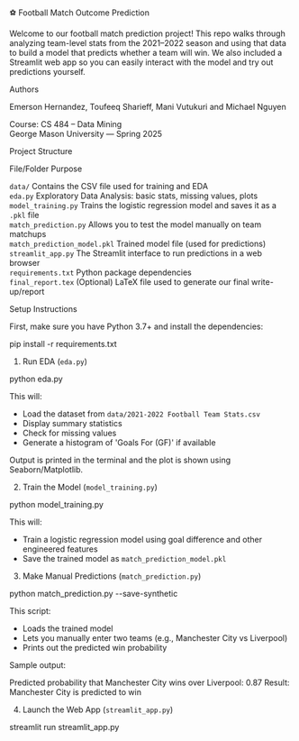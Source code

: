 ⚽ Football Match Outcome Prediction

Welcome to our football match prediction project! This repo walks through analyzing team-level stats from the 2021–2022 season and using that data to build a model that predicts whether a team will win. We also included a Streamlit web app so you can easily interact with the model and try out predictions yourself.

 Authors

Emerson Hernandez, Toufeeq Sharieff, Mani Vutukuri and Michael Nguyen

Course: CS 484 – Data Mining  
George Mason University — Spring 2025

 Project Structure

File/Folder                 Purpose                                                                 

 `data/`                    Contains the CSV file used for training and EDA                        
 `eda.py`                   Exploratory Data Analysis: basic stats, missing values, plots          
 `model_training.py`        Trains the logistic regression model and saves it as a `.pkl` file     
 `match_prediction.py`      Allows you to test the model manually on team matchups                 
 `match_prediction_model.pkl`  Trained model file (used for predictions)                          
 `streamlit_app.py`         The Streamlit interface to run predictions in a web browser            
 `requirements.txt`         Python package dependencies                                             
 `final_report.tex`         (Optional) LaTeX file used to generate our final write-up/report       


 Setup Instructions

First, make sure you have Python 3.7+ and install the dependencies:


pip install -r requirements.txt


 1. Run EDA (`eda.py`)


python eda.py


This will:
- Load the dataset from `data/2021-2022 Football Team Stats.csv`
- Display summary statistics
- Check for missing values
- Generate a histogram of 'Goals For (GF)' if available

Output is printed in the terminal and the plot is shown using Seaborn/Matplotlib.

 2. Train the Model (`model_training.py`)

python model_training.py


This will:
- Train a logistic regression model using goal difference and other engineered features
- Save the trained model as `match_prediction_model.pkl`

 3. Make Manual Predictions (`match_prediction.py`)


python match_prediction.py --save-synthetic


This script:
- Loads the trained model
- Lets you manually enter two teams (e.g., Manchester City vs Liverpool)
- Prints out the predicted win probability

Sample output:


Predicted probability that Manchester City wins over Liverpool: 0.87
Result: Manchester City is predicted to win


4. Launch the Web App (`streamlit_app.py`)


streamlit run streamlit_app.py


